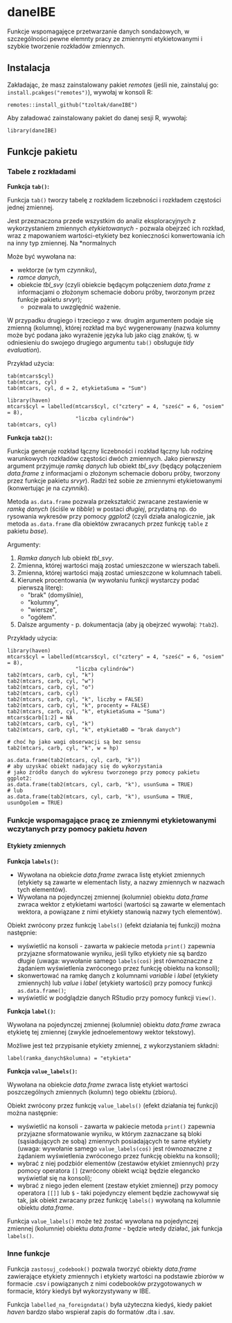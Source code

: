 # daneIBE

Funkcje wspomagajęce przetwarzanie danych sondażowych, w szczególności pewne elemnty pracy ze zmiennymi etykietowanymi i szybkie tworzenie rozkładów zmiennych.

## Instalacja

Zakładając, że masz zainstalowany pakiet *remotes* (jeśli nie, zainstaluj go: `install.pcakges("remotes")`), wywołaj w konsoli R:

```{r}
remotes::install_github("tzoltak/daneIBE")
```

Aby załadować zainstalowany pakiet do danej sesji R, wywołaj:

```{r}
library(daneIBE)
```

## Funkcje pakietu

### Tabele z rozkładami

**Funkcja `tab()`:**

Funkcja `tab()` tworzy tabelę z rozkładem liczebności i rozkładem częstości jednej zmiennej. 

Jest przeznaczona przede wszystkim do analiz eksploracyjnych z wykorzystaniem zmiennych *etykietowanych* - pozwala obejrzeć ich rozkład, wraz z mapowaniem wartości-etykiety bez konieczności konwertowania ich na inny typ zmiennej. Na *normalnych

Może być wywołana na:

- wektorze (w tym *czynniku*),
- *ramce danych*,
- obiekcie *tbl_svy* (czyli obiekcie będącym połączeniem *data.frame* z informacjami o złożonym schemacie doboru próby, tworzonym przez funkcje pakietu *srvyr*);
  - pozwala to uwzględnić ważenie.

W przypadku drugiego i trzeciego z ww. drugim argumentem podaje się zmienną (kolumnę), której rozkład ma być wygenerowany (nazwa kolumny może być podana jako wyrażenie języka lub jako ciąg znaków, tj. w odniesieniu do swojego drugiego argumentu `tab()` obsługuje *tidy evaluation*).

Przykład użycia:

```{r}
tab(mtcars$cyl)
tab(mtcars, cyl)
tab(mtcars, cyl, d = 2, etykietaSuma = "Sum")

library(haven)
mtcars$cyl = labelled(mtcars$cyl, c("cztery" = 4, "sześć" = 6, "osiem" = 8),
                      "liczba cylindrów")
tab(mtcars, cyl)
```

**Funkcja `tab2()`:**

Funkcja generuje rozkład łączny liczebności i rozkład łączny lub rodzinę warunkowych rozkładów częstości dwóch zmiennych. Jako pierwszy argument przyjmuje *ramkę danych* lub obiekt *tbl_svy* (będący połączeniem *data.frame* z informacjami o złożonym schemacie doboru próby, tworzony przez funkcje pakietu *srvyr*). Radzi też sobie ze zmiennymi etykietowanymi (konwertując je na *czynniki*).

Metoda `as.data.frame` pozwala przekształcić zwracane zestawienie w *ramkę danych* (ściśle w *tibble*) w postaci *długiej*, przydatną np. do rysowania wykresów przy pomocy *ggplot2* (czyli działa analogicznie, jak metoda `as.data.frame` dla obiektów zwracanych przez funkcję `table` z pakietu *base*).

Argumenty:

1. *Ramka danych* lub obiekt *tbl_svy*.
2. Zmienna, której wartości mają zostać umieszczone w wierszach tabeli.
3. Zmienna, której wartości mają zostać umieszczone w kolumnach tabeli.
4. Kierunek procentowania (w wywołaniu funkcji wystarczy podać pierwszą literę):
   - "brak" (domyślnie),
   - "kolumny",
   - "wiersze",
   - "ogółem".
5. Dalsze argumenty - p. dokumentacja (aby ją obejrzeć wywołaj: `?tab2`).

Przykłady użycia:

```{r}
library(haven)
mtcars$cyl = labelled(mtcars$cyl, c("cztery" = 4, "sześć" = 6, "osiem" = 8),
                      "liczba cylindrów")
tab2(mtcars, carb, cyl, "k")
tab2(mtcars, carb, cyl, "w")
tab2(mtcars, carb, cyl, "o")
tab2(mtcars, carb, cyl)
tab2(mtcars, carb, cyl, "k", liczby = FALSE)
tab2(mtcars, carb, cyl, "k", procenty = FALSE)
tab2(mtcars, carb, cyl, "k", etykietaSuma = "Suma")
mtcars$carb[1:2] = NA
tab2(mtcars, carb, cyl, "k")
tab2(mtcars, carb, cyl, "k", etykietaBD = "brak danych")

# choć hp jako wagi obserwacji są bez sensu
tab2(mtcars, carb, cyl, "k", w = hp)

as.data.frame(tab2(mtcars, cyl, carb, "k"))
# aby uzyskać obiekt nadający się do wykorzystania
# jako źródło danych do wykresu tworzonego przy pomocy pakietu ggplot2:
as.data.frame(tab2(mtcars, cyl, carb, "k"), usunSuma = TRUE)
# lub
as.data.frame(tab2(mtcars, cyl, carb, "k"), usunSuma = TRUE, usunOgolem = TRUE)
```

### Funkcje wspomagające pracę ze zmiennymi etykietowanymi wczytanych przy pomocy pakietu *haven*

#### Etykiety zmiennych

**Funkcja `labels()`:**

- Wywołana na obiekcie *data.frame* zwraca listę etykiet zmiennych (etykiety są zawarte w elementach listy, a nazwy zmiennych w nazwach tych elementów).
- Wywołana na pojedynczej zmiennej (kolumnie) obiektu *data.frame* zwraca wektor z etykietami wartości (wartości są zawarte w elementach wektora, a powiązane z nimi etykiety stanowią nazwy tych elementów).

Obiekt zwrócony przez funkcję `labels()` (efekt działania tej funkcji) można następnie:
  
- wyświetlić na konsoli - zawarta w pakiecie metoda `print()` zapewnia przyjazne sformatowanie wyniku, jeśli tylko etykiety nie są bardzo długie (uwaga: wywołanie samego `labels(coś)` jest równoznaczne z żądaniem wyświetlenia zwróconego przez funkcję obiektu na konsoli);
- skonwertować na ramkę danych z kolumnami *variable* i *label* (etykiety zmiennych) lub *value* i *label* (etykiety wartości) przy pomocy funkcji `as.data.frame()`;
- wyświetlić w podglądzie danych RStudio przy pomocy funkcji `View()`.

**Funkcja `label()`:**

Wywołana na pojedynczej zmiennej (kolumnie) obiektu *data.frame* zwraca etykietę tej zmiennej (zwykle jednoelementowy wektor tekstowy).

Możliwe jest też przypisanie etykiety zmiennej, z wykorzystaniem składni:

```{r}
label(ramka_danych$kolumna) = "etykieta"
```

**Funkcja `value_labels()`:**

Wywołana na obiekcie *data.frame* zwraca listę etykiet wartości poszczególnych zmiennych (kolumn) tego obiektu (zbioru).

Obiekt zwrócony przez funkcję `value_labels()` (efekt działania tej funkcji) można następnie:
  
- wyświetlić na konsoli - zawarta w pakiecie metoda `print()` zapewnia przyjazne sformatowanie wyniku, w którym zaznaczane są bloki (sąsiadujących ze sobą) zmiennych posiadających te same etykiety (uwaga: wywołanie samego `value_labels(coś)` jest równoznaczne z żądaniem wyświetlenia zwróconego przez funkcję obiektu na konsoli);
- wybrać z niej podzbiór elementów (zestawów etykiet zmiennych) przy pomocy operatora `[]` (zwrócony obiekt wciąż będzie elegancko wyświetlał się na konsoli);
- wybrać z niego jeden element (zestaw etykiet zmiennej) przy pomocy operatora `[[]]` lub `$` - taki pojedynczy element będzie zachowywał się tak, jak obiekt zwracany przez funkcję `labels()` wywołaną na kolumnie obiektu *data.frame*.

Funkcja `value_labels()` może też zostać wywołana na pojedynczej zmiennej (kolumnie) obiektu *data.frame* - będzie wtedy działać, jak funkcja `labels()`.

### Inne funkcje

Funkcja `zastosuj_codebook()` pozwala tworzyć obiekty *data.frame* zawierające etykiety zmiennych i etykiety wartości na podstawie zbiorów w formacie .csv i powiązanych z nimi codebooków przygotowanych w formacie, który kiedyś był wykorzystywany w IBE.

Funkcja `labelled_na_foreigndata()` była użyteczna kiedyś, kiedy pakiet *haven* bardzo słabo wspierał zapis do formatów .dta i .sav.
